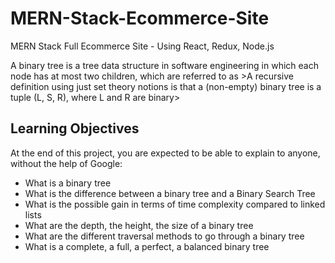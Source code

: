 # MERN-Stack-Ecommerce-Site
MERN Stack Full Ecommerce Site - Using  React, Redux, Node.js

A binary tree is a tree data structure in software engineering in which each node has at most two children, which are referred to as >A recursive definition using just set theory notions is that a (non-empty) binary tree is a tuple (L, S, R), where L and R are binary>
## Learning Objectives

At the end of this project, you are expected to be able to explain to anyone, without the help of Google:

- What is a binary tree
- What is the difference between a binary tree and a Binary Search Tree
- What is the possible gain in terms of time complexity compared to linked lists
- What are the depth, the height, the size of a binary tree
- What are the different traversal methods to go through a binary tree
- What is a complete, a full, a perfect, a balanced binary tree

